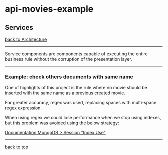 # api-movies-example

## Services

[back to Architecture](architecture.md)

---

Service components are components capable of executing the entire business rule without the corruption of the presentation layer.

---

### Example: check others documents with same name 

One of highlights of this project is the rule where no movie should be inserted with the same name as a previous created movie.

For greater accuracy, regex was used, replacing spaces with multi-space regex expression.

When using regex we could lose performance when we stop using indexes, but this problem was avoided using the below strategy:

[Documentation MongoDB > Session "Index Use"](https://docs.mongodb.com/manual/reference/operator/query/regex/)

---

[back to top](#api-movies-example)

